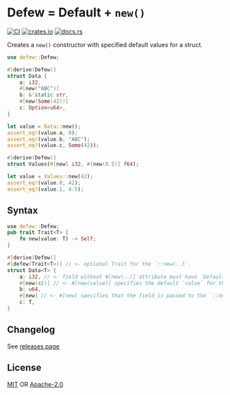 # Defew = Default + `new()`

[![CI](https://github.com/mzyy94/defew/actions/workflows/ci.yml/badge.svg)](https://github.com/mzyy94/defew/actions/workflows/ci.yml)
[![crates.io](https://img.shields.io/crates/v/defew.svg)](http://crates.io/crates/defew)
[![docs.rs](https://img.shields.io/docsrs/defew.svg)](https://docs.rs/defew/)

Creates a `new()` constructor with specified default values for a struct.

```rust
use defew::Defew;

#[derive(Defew)]
struct Data {
    a: i32,
    #[new("ABC")]
    b: &'static str,
    #[new(Some(42))]
    c: Option<u64>,
}

let value = Data::new();
assert_eq!(value.a, 0);
assert_eq!(value.b, "ABC");
assert_eq!(value.c, Some(42));

#[derive(Defew)]
struct Values(#[new] i32, #[new(0.5)] f64);

let value = Values::new(42);
assert_eq!(value.0, 42);
assert_eq!(value.1, 0.5);
```

## Syntax

```rust
use defew::Defew;
pub trait Trait<T> {
    fn new(value: T) -> Self;
}

#[derive(Defew)]
#[defew(Trait<T>)] // <- optional Trait for the `::new(..)`.
struct Data<T> {
    a: i32, // <- field without #[new(..)] attribute must have `Default::default()`.
    #[new(42)] // <- #[new(value)] specifies the default `value` for the field.
    b: u64,
    #[new] // <- #[new] specifies that the field is passed to the `::new(..)` constructor.
    c: T,
}
```

## Changelog

See [releases page](https://github.com/mzyy94/defew/releases)

## License

[MIT](LICENSE.MIT) OR [Apache-2.0](LICENSE.APACHE)
